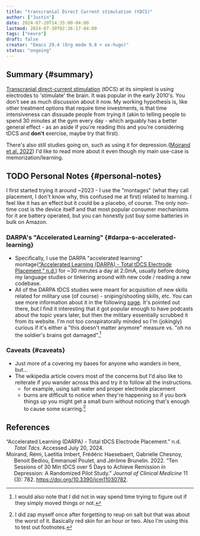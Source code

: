 ```yaml
---
title: "transcranial Direct Current stimulation (tDCS)"
author: ["Justin"]
date: 2024-07-20T14:35:00-04:00
lastmod: 2024-07-30T02:36:17-04:00
tags: ["neuro"]
draft: false
creator: "Emacs 29.4 (Org mode 9.8 + ox-hugo)"
status: "ongoing"
---
```


<div class="outline-1 jvc">

## Summary {#summary}

[Transcranial direct-current stimulation](https://en.wikipedia.org/wiki/Transcranial_direct-current_stimulation) (tDCS) at its simplest is using
electrodes to 'stimulate' the brain. It was popular in the early 2010's. You
don't see as much discussion about it now. My working hypothesis is, like other
treatment options that require time investments, is that time intensiveness can
dissuade people from trying it (akin to telling people to spend 30 minutes at
the gym every day - which arguably has a better general effect - as an aside if
you're reading this and you're considering tDCS and **don't** exercise, maybe try
that first).

There's also still studies going on, such as using it for
depression.(<a href="#citeproc_bib_item_2">Moirand et al. 2022</a>) I'd like to read more about it even
though my main use-case is memorization/learning.

</div>

<div class="outline-1 jvc">

## <span class="org-todo todo TODO">TODO</span> Personal Notes {#personal-notes}

I first started trying it around ~2023 - I use the "montages" (what they call
placement, I don't know why, this confused me at first) related to learning. I
feel like it has an effect but it could be a placebo, of course. The only
non-time cost is the device itself and that most popular consumer mechanisms for
it are battery operated, but you can honestly just buy some batteries in bulk on
Amazon.

<div class="outline-2 jvc">

### DARPA's "Accelerated Learning" {#darpa-s-accelerated-learning}

-   Specifically, I use the DARPA "accelerated learning"
    montage(<a href="#citeproc_bib_item_1">“Accelerated Learning (DARPA) - Total tDCS Electrode Placement,” n.d.</a>) for ~30 minutes a day at 2.0mA,
    usually before doing my language studies or tinkering around with new code /
    reading a new codebase.
-   All of the DARPA tDCS studies were meant for acquisition of new skills related
    for military use (of course) - sniping/shooting skills, etc. You can see more
    information about it in the following
    [page](<https://totaltdcs.com/tdcs-montages/accelerated-learning-darpa-montage/>).
    It's pointed out there, but I find it interesting that it got popular enough
    to have podcasts about the topic years later, but then the military
    essentially scrubbed it from its website. I'm not too conspiratorally minded
    so I'm (jokingly) curious if it's either a "this doesn't matter anymore" measure vs. "oh
    no the soldier's brains got damaged".[^fn:1]

</div>

<div class="outline-2 jvc">

### Caveats {#caveats}

-   Just more of a covering my bases for anyone who wanders in here, but...
-   The wikipedia article covers most of the concerns but I'd also like to
    reiterate if you wander across this and try it to follow all the instructions.
    -   for example, using salt water and proper electrode placement
    -   burns are difficult to notice when they're happening so if you
        bork things up you might get a small burn without noticing that's enough to
        cause some scarring.[^fn:2]

## References

<style>.csl-entry{text-indent: -1.5em; margin-left: 1.5em;}</style><div class="csl-bib-body">
  <div class="csl-entry"><a id="citeproc_bib_item_1"></a>“Accelerated Learning (DARPA) - Total tDCS Electrode Placement.” n.d. <i>Total Tdcs</i>. Accessed July 20, 2024.</div>
  <div class="csl-entry"><a id="citeproc_bib_item_2"></a>Moirand, Rémi, Laetitia Imbert, Frédéric Haesebaert, Gabrielle Chesnoy, Benoit Bediou, Emmanuel Poulet, and Jérôme Brunelin. 2022. “Ten Sessions of 30 Min tDCS over 5 Days to Achieve Remission in Depression: A Randomized Pilot Study.” <i>Journal of Clinical Medicine</i> 11 (3): 782. <a href="https://doi.org/10.3390/jcm11030782">https://doi.org/10.3390/jcm11030782</a>.</div>
</div>

</div>

</div>

[^fn:1]: I would also note that I did not in way spend time trying to figure out if they
    simply moved things or not.
[^fn:2]: I did zap myself once after forgetting to reup on salt but that was about
    the worst of it. Basically red skin for an hour or two. Also I'm using this to
    test out footnotes.

